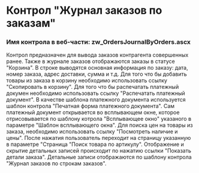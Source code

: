 ﻿---
description: 2.4.10.0
---
# Контрол "Журнал заказов по заказам"
### Имя контрола в веб-части: zw_OrdersJournalByOrders.ascx
Контрол предназначен для вывода заказов контрагента совершенных ранее. Также в журнале заказов отображаются заказы в статусе "Корзина".
В строке выводятся основная информация по заказу: дата, номер заказа, адрес доставки, сумма и т.д.
Для того что бы добавить товары из заказа в корзину необходимо использовать ссылку "Скопировать в корзину".
Для того что бы распечатать платежный докумен необходимо использовать ссылку "Распечатать платежный документ". В качестве шаблона платежного документа используется шаблон контрола "Печатная форма платежного документа". Сам платежный документ открывается во всплывающем окне, которое отрисовывается по шаблону котрола "Всплывающее окно" указаного в параметре "Шаблон всплывающего окна".
Для поиска цен на товары из заказа, необходимо использовать ссылку "Посмотреть наличие и цены". После нажатия пользователь переходит на страницу указанную в параметре "Страница "Поиск товара по артикулу".
Отображение и скрытие детальных записей происходит по нажатию ссылки "Показать детали заказа". Детальные записи отображаются по шаблону контрола "Журнал заказов по строкам заказов".

